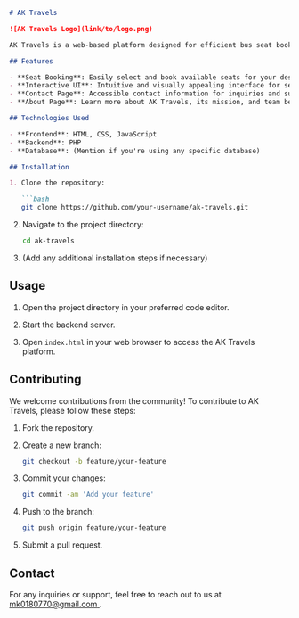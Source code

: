 ```markdown
# AK Travels

![AK Travels Logo](link/to/logo.png)

AK Travels is a web-based platform designed for efficient bus seat booking. With a user-friendly interface and robust backend functionality, AK Travels simplifies the process of reserving seats for your bus journeys.

## Features

- **Seat Booking**: Easily select and book available seats for your desired route and travel date.
- **Interactive UI**: Intuitive and visually appealing interface for seamless user experience.
- **Contact Page**: Accessible contact information for inquiries and support.
- **About Page**: Learn more about AK Travels, its mission, and team behind the project.

## Technologies Used

- **Frontend**: HTML, CSS, JavaScript
- **Backend**: PHP
- **Database**: (Mention if you're using any specific database)

## Installation

1. Clone the repository:

   ```bash
   git clone https://github.com/your-username/ak-travels.git
   ```

2. Navigate to the project directory:

   ```bash
   cd ak-travels
   ```

3. (Add any additional installation steps if necessary)

## Usage

1. Open the project directory in your preferred code editor.

2. Start the backend server.

3. Open `index.html` in your web browser to access the AK Travels platform.

## Contributing

We welcome contributions from the community! To contribute to AK Travels, please follow these steps:

1. Fork the repository.

2. Create a new branch:

   ```bash
   git checkout -b feature/your-feature
   ```

3. Commit your changes:

   ```bash
   git commit -am 'Add your feature'
   ```

4. Push to the branch:

   ```bash
   git push origin feature/your-feature
   ```

5. Submit a pull request.

## Contact

For any inquiries or support, feel free to reach out to us at [mk0180770@gmail.com ](mailto:mk0180770@gmail.com).

```
